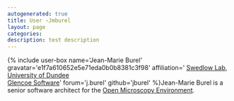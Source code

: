 ```yaml
---
autogenerated: true
title: User ›Jmburel
layout: page
categories: 
description: test description
---
```


{% include user-box name='Jean-Marie Burel' gravatar='e1f7a610652e5e71eda0b0b8381c3f98' affiliation=' [Swedlow Lab, University of Dundee](https://www.openmicroscopy.org/teams/index.html#swedlow-lab)  
[Glencoe Software](https://www.glencoesoftware.com/about/team/)' forum='j.burel' github='jburel' %}Jean-Marie Burel is a senior software architect for the [Open Microscopy Environment](/software/omero).
